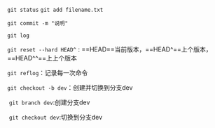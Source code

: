 `git status`
`git add filename.txt`

`git commit -m "说明"`

`git log`

`git reset --hard HEAD^` : ==HEAD==当前版本，==HEAD^==上个版本，==HEAD^^==上上个版本

`git reflog`：记录每一次命令

`git checkout -b dev`：创建并切换到分支dev

​	`git branch dev`:创建分支dev

​	`git checkout dev`:切换到分支dev
